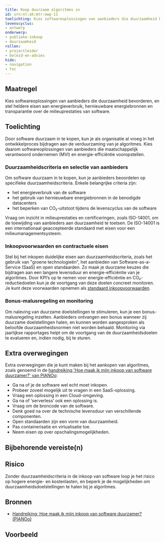 ```yaml
---
title: Koop duurzaam algoritmes in
id: urn:nl:ak:mtr:owp-11
toelichting: Kies softwareoplossingen van aanbieders die duurzaamheid bevorderen, en stel heldere eisen aan energieverbruik, hernieuwbare energiebronnen en transparantie over de milieuprestaties van software.
levenscyclus: 
- ontwerp
onderwerp: 
- publieke-inkoop
- duurzaamheid
rollen:
- projectleider
- beleid-en-advies
hide:
- navigation
- toc
---
```


<!-- Let op! onderstaande regel met 'tags' niet weghalen! Deze maakt automatisch de knopjes op basis van de metadata  -->
<!-- tags -->

## Maatregel
<!-- Vul hier een omschrijving in van wat deze maatregel inhoudt. -->
Kies softwareoplossingen van aanbieders die duurzaamheid bevorderen, en stel heldere eisen aan energieverbruik, hernieuwbare energiebronnen en transparantie over de milieuprestaties van software.

## Toelichting
<!-- Geef hier een toelichting van deze maatregel -->
Door software duurzaam in te kopen, kun je als organisatie al vroeg in het ontwikkelproces bijdragen aan de verduurzaming van je algoritmes. Kies daarom softwareoplossingen van aanbieders die maatschappelijk verantwoord ondernemen (MVI) en energie-efficiëntie vooropstellen.

### Duurzaamheidscriteria en selectie van aanbieders
Om software duurzaam in te kopen, kun je aanbieders beoordelen op specifieke duurzaamheidscriteria. Enkele belangrijke criteria zijn:

- het energieverbruik van de software
- het gebruik van hernieuwbare energiebronnen in de benodigde datacenters
- het beperken van CO₂-uitstoot tijdens de levenscyclus van de software

Vraag om inzicht in milieuprestaties en certificeringen, zoals ISO-14001, om de toewijding van aanbieders aan duurzaamheid te toetsen.
De ISO-14001 is een internationaal geaccepteerde standaard met eisen voor een milieumanagementsysteem.

### Inkoopvoorwaarden en contractuele eisen
Stel bij het inkopen duidelijke eisen aan duurzaamheidscriteria, zoals het gebruik van "groene technologieën", het aanbieden van Software-as-a-Service (SaaS) en open standaarden. Zo maak je duurzame keuzes die bijdragen aan een langere levensduur en energie-efficiëntie van je algoritmes. Door KPI’s op te nemen voor energie-efficiëntie en CO₂-reductiedoelen kun je de voortgang van deze doelen concreet monitoren. Je kunt deze voorwaarden opnemen als [standaard inkoopvoorwaarden](../hulpmiddelen/inkoopvoorwaarden.md).

### Bonus-malusregeling en monitoring
Om naleving van duurzame doelstellingen te stimuleren, kun je een bonus-malusregeling inzetten. Aanbieders ontvangen een bonus wanneer zij duurzame doelstellingen halen, en kunnen worden aangesproken als beloofde duurzaamheidsnormen niet worden behaald. Monitoring via jaarlijkse rapportages helpt om de voortgang van de duurzaamheidsdoelen te evalueren en, indien nodig, bij te sturen.

## Extra overwegingen
Extra overwegingen die je kunt maken bij het aankopen van algoritmes, zoals genoemd in de [handreiking 'Hoe maak ik mijn inkoop van software duurzamer?' van PIANOo](https://www.pianoo.nl/nl/document/19545/handreiking-hoe-maak-ik-mijn-inkoop-van-software-duurzamer):

- Ga na of je de software wel echt moet inkopen.
- Probeer zoveel mogelijk uit te vragen in een SaaS-oplossing.
- Vraag een oplossing in een Cloud-omgeving.
- Ga na of ‘serverless’ ook een oplossing is.
- Vraag om de broncode van de software.
- Denk goed na over de technische levensduur van verschillende componenten.
- Open standaarden zijn een vorm van duurzaamheid.
- Pas containerisatie en virtualisatie toe.
- Neem eisen op over opschalingsmogelijkheden.

## Bijbehorende vereiste(n)
<!-- Hier volgt een lijst met vereisten op basis van de in de metadata ingevulde vereiste -->

<!-- Let op! onderstaande regel met 'list_vereisten_on_maatregelen_page' niet weghalen! Deze maakt automatisch een lijst van bijbehorende verseisten op basis van de metadata  -->
<!-- list_vereisten_on_maatregelen_page -->

## Risico
Zonder duurzaamheidscriteria in de inkoop van software loop je het risico op hogere energie- en kostenlasten, en beperk je de mogelijkheden om duurzaamheidsdoelstellingen te halen bij je algoritmes.

## Bronnen 
<!-- Vul hier de relevante bronnen in voor deze maatregel -->
- [Handreiking: Hoe maak ik mijn inkoop van software duurzamer? (PIANOo)](https://www.pianoo.nl/nl/document/19545/handreiking-hoe-maak-ik-mijn-inkoop-van-software-duurzamer)

## Voorbeeld
<!-- Voeg hier een voorbeeld toe, door er bijvoorbeeld naar te verwijzen -->
